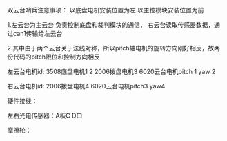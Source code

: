 双云台哨兵注意事项：
以底盘电机安装位置为左 以主控模块安装位置为前

1.左云台为主云台 负责控制底盘和裁判模块的通信， 右云台读取传感器数据，通过can1传输给左云台

2.其中由于两个云台关于法线对称，所以pitch轴电机的旋转方向刚好相反，故两份代码的pitch限位和控制方向相反

左云台电机id:
3508底盘电机1 2
2006拨盘电机3
6020云台电机pitch 1 yaw 2 

右云台电机id:
2006拨盘电机4
6020云台电机pitch3 yaw4







硬件接线：

左右光电传感器：A板C D口

摩擦轮：

